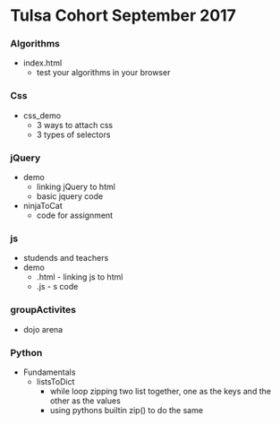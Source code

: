 # Tulsa Cohort September 2017
### Algorithms
* index.html
  * test your algorithms in your browser
### Css
* css_demo
  * 3 ways to attach css
  * 3 types of selectors
### jQuery
* demo
  * linking jQuery to html
  * basic jquery code
* ninjaToCat
  * code for assignment
### js
* studends and teachers
* demo
  * .html - linking js to html
  * .js - s code
### groupActivites
* dojo arena
### Python
* Fundamentals
  * listsToDict
    * while loop zipping two list together, one as the keys and the other as the values
    * using pythons builtin zip() to do the same
